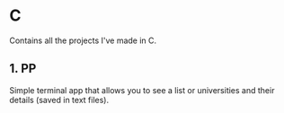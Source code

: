 # C
  Contains all the projects I've made in C.
  
## 1. PP
  Simple terminal app that allows you to see a list or universities and their details (saved in text files).
